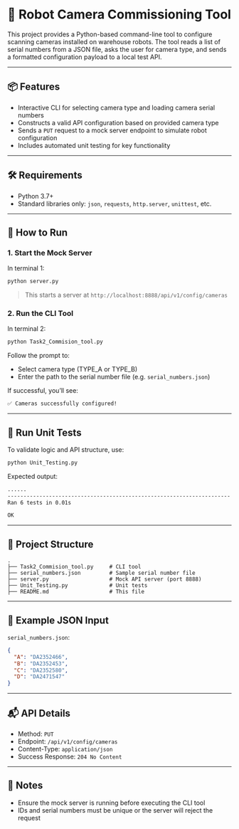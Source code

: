 # 🤖 Robot Camera Commissioning Tool

This project provides a Python-based command-line tool to configure scanning cameras installed on warehouse robots.
The tool reads a list of serial numbers from a JSON file, asks the user for camera type, and sends a formatted configuration payload to a local test API.

---

## 📦 Features

- Interactive CLI for selecting camera type and loading camera serial numbers
- Constructs a valid API configuration based on provided camera type
- Sends a `PUT` request to a mock server endpoint to simulate robot configuration
- Includes automated unit testing for key functionality

---

## 🛠 Requirements

- Python 3.7+
- Standard libraries only: `json`, `requests`, `http.server`, `unittest`, etc.

---

## 🚀 How to Run

### 1. Start the Mock Server

In terminal 1:

```bash
python server.py
```

> This starts a server at `http://localhost:8888/api/v1/config/cameras`

### 2. Run the CLI Tool

In terminal 2:

```bash
python Task2_Commision_tool.py
```

Follow the prompt to:

- Select camera type (TYPE_A or TYPE_B)
- Enter the path to the serial number file (e.g. `serial_numbers.json`)

If successful, you’ll see:

```bash
✅ Cameras successfully configured!
```

---

## 🧪 Run Unit Tests

To validate logic and API structure, use:

```bash
python Unit_Testing.py
```

Expected output:

```bash
......
----------------------------------------------------------------------
Ran 6 tests in 0.01s

OK
```

---

## 📁 Project Structure

```text
.
├── Task2_Commision_tool.py     # CLI tool
├── serial_numbers.json         # Sample serial number file
├── server.py                   # Mock API server (port 8888)
├── Unit_Testing.py             # Unit tests
├── README.md                   # This file
```

---

## 📄 Example JSON Input

`serial_numbers.json`:

```json
{
  "A": "DA2352466",
  "B": "DA2352453",
  "C": "DA2352580",
  "D": "DA2471547"
}
```

---

## 📬 API Details

- Method: `PUT`
- Endpoint: `/api/v1/config/cameras`
- Content-Type: `application/json`
- Success Response: `204 No Content`

---

## 🧠 Notes

- Ensure the mock server is running before executing the CLI tool
- IDs and serial numbers must be unique or the server will reject the request
